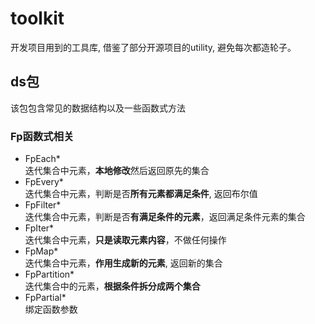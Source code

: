 # toolkit

开发项目用到的工具库, 借鉴了部分开源项目的utility, 避免每次都造轮子。


## ds包
该包包含常见的数据结构以及一些函数式方法

### Fp函数式相关
* FpEach\* <br>
  迭代集合中元素，**本地修改**然后返回原先的集合
* FpEvery\* <br>
  迭代集合中元素，判断是否**所有元素都满足条件**, 返回布尔值
* FpFilter\* <br>
  迭代集合中元素，判断是否**有满足条件的元素**，返回满足条件元素的集合
* FpIter\* <br>
  迭代集合中元素，**只是读取元素内容**，不做任何操作
* FpMap\* <br>
  迭代集合中元素，**作用生成新的元素**, 返回新的集合
* FpPartition\* <br>
  迭代集合中的元素，**根据条件拆分成两个集合**
* FpPartial\* <br>
  绑定函数参数

